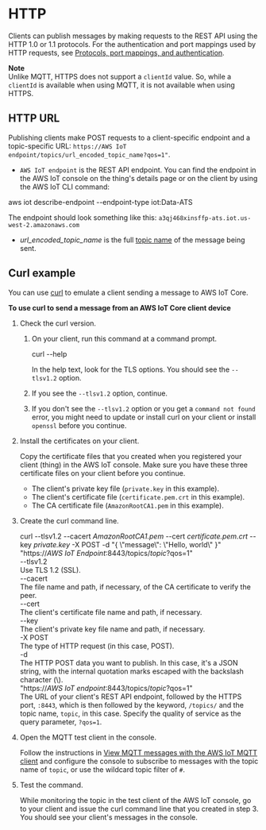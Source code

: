 # HTTP<a name="http"></a>

Clients can publish messages by making requests to the REST API using the HTTP 1\.0 or 1\.1 protocols\. For the authentication and port mappings used by HTTP requests, see [Protocols, port mappings, and authentication](protocols.md#protocol-port-mapping)\.

**Note**  
Unlike MQTT, HTTPS does not support a `clientId` value\. So, while a `clientId` is available when using MQTT, it is not available when using HTTPS\.

## HTTP URL<a name="httpurl"></a>

Publishing clients make POST requests to a client\-specific endpoint and a topic\-specific URL: `https://AWS IoT endpoint/topics/url_encoded_topic_name?qos=1"`\.
+  `AWS IoT endpoint` is the REST API endpoint\. You can find the endpoint in the AWS IoT console on the thing's details page or on the client by using the AWS IoT CLI command: 

  aws iot describe\-endpoint \-\-endpoint\-type iot:Data\-ATS

   The endpoint should look something like this: `a3qj468xinsffp-ats.iot.us-west-2.amazonaws.com` 
+ *url\_encoded\_topic\_name* is the full [topic name](topics.md#topicnames) of the message being sent\.

## Curl example<a name="curlexample"></a>

You can use [curl](https://curl.haxx.se) to emulate a client sending a message to AWS IoT Core\.

**To use curl to send a message from an AWS IoT Core client device**

1. Check the curl version\.

   1. On your client, run this command at a command prompt\.

      curl \-\-help

      In the help text, look for the TLS options\. You should see the `--tlsv1.2` option\.

   1. If you see the `--tlsv1.2` option, continue\.

   1. If you don't see the `--tlsv1.2` option or you get a `command not found` error, you might need to update or install curl on your client or install `openssl` before you continue\.

1. Install the certificates on your client\.

   Copy the certificate files that you created when you registered your client \(thing\) in the AWS IoT console\. Make sure you have these three certificate files on your client before you continue\.
   + The client's private key file \(`private.key` in this example\)\.
   + The client's certificate file \(`certificate.pem.crt` in this example\)\.
   + The CA certificate file \(`AmazonRootCA1.pem` in this example\)\.

1. Create the curl command line\.

   curl \-\-tlsv1\.2 \-\-cacert *AmazonRootCA1\.pem* \-\-cert *certificate\.pem\.crt* \-\-key *private\.key* \-X POST \-d "\{ \\"message\\": \\"Hello, world\\" \}" "https://*AWS IoT Endpoint*:8443/topics/*topic*?qos=1"  
\-\-tlsv1\.2  
Use TLS 1\.2 \(SSL\)\.  
\-\-cacert <filename>  
The file name and path, if necessary, of the CA certificate to verify the peer\.  
\-\-cert <filename>  
The client's certificate file name and path, if necessary\.  
\-\-key <filename>  
The client's private key file name and path, if necessary\.  
\-X POST  
The type of HTTP request \(in this case, POST\)\.  
\-d <data>  
The HTTP POST data you want to publish\. In this case, it's a JSON string, with the internal quotation marks escaped with the backslash character \(\\\)\.  
"https://*AWS IoT endpoint*:8443/topics/*topic*?qos=1"  
The URL of your client's REST API endpoint, followed by the HTTPS port, `:8443`, which is then followed by the keyword, `/topics/` and the topic name, `topic`, in this case\. Specify the quality of service as the query parameter, `?qos=1`\.

1. Open the MQTT test client in the console\.

   Follow the instructions in [View MQTT messages with the AWS IoT MQTT client](view-mqtt-messages.md) and configure the console to subscribe to messages with the topic name of `topic`, or use the wildcard topic filter of `#`\.

1. Test the command\.

   While monitoring the topic in the test client of the AWS IoT console, go to your client and issue the curl command line that you created in step 3\. You should see your client's messages in the console\.